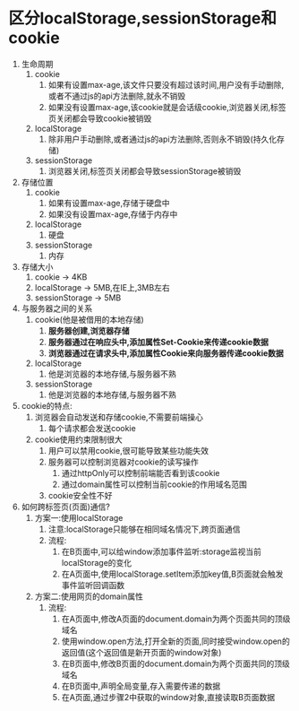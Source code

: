 # 区分localStorage,sessionStorage和cookie

1. 生命周期
   1. cookie
      1. 如果有设置max-age,该文件只要没有超过该时间,用户没有手动删除,或者不通过js的api方法删除,就永不销毁
      2. 如果没有设置max-age,该cookie就是会话级cookie,浏览器关闭,标签页关闭都会导致cookie被销毁
   2. localStorage
      1. 除非用户手动删除,或者通过js的api方法删除,否则永不销毁(持久化存储)
   3. sessionStorage
      1. 浏览器关闭,标签页关闭都会导致sessionStorage被销毁
2. 存储位置
   1. cookie
      1. 如果有设置max-age,存储于硬盘中
      2. 如果没有设置max-age,存储于内存中
   2. localStorage
      1. 硬盘
   3. sessionStorage
      1. 内存
3. 存储大小
   1. cookie	->	4KB
   2. localStorage  ->  5MB,在IE上,3MB左右
   3. sessionStorage  ->  5MB
4. 与服务器之间的关系
   1. cookie(他是被借用的本地存储)
      1. **服务器创建,浏览器存储**
      2. **服务器通过在响应头中,添加属性Set-Cookie来传递cookie数据**
      3. **浏览器通过在请求头中,添加属性Cookie来向服务器传递cookie数据**
   2. localStorage
      1. 他是浏览器的本地存储,与服务器不熟
   3. sessionStorage
      1. 他是浏览器的本地存储,与服务器不熟
5. cookie的特点:
   1. 浏览器会自动发送和存储cookie,不需要前端操心
      1. 每个请求都会发送cookie
   2. cookie使用约束限制很大
      1. 用户可以禁用cookie,很可能导致某些功能失效
      2. 服务器可以控制浏览器对cookie的读写操作
         1. 通过httpOnly可以控制前端能否看到该cookie
         2. 通过domain属性可以控制当前cookie的作用域名范围
      3. cookie安全性不好
6. 如何跨标签页(页面)通信?
   1. 方案一:使用localStorage
      1. 注意:localStorage只能够在相同域名情况下,跨页面通信
      2. 流程:
         1. 在B页面中,可以给window添加事件监听:storage监视当前localStorage的变化
         2. 在A页面中,使用localStorage.setItem添加key值,B页面就会触发事件监听回调函数
   2. 方案二:使用网页的domain属性
      1. 流程:
         1. 在A页面中,修改A页面的document.domain为两个页面共同的顶级域名
         2. 使用window.open方法,打开全新的页面,同时接受window.open的返回值(这个返回值是新开页面的window对象)
         3. 在B页面中,修改B页面的document.domain为两个页面共同的顶级域名
         4. 在B页面中,声明全局变量,存入需要传递的数据
         5. 在A页面,通过步骤2中获取的window对象,直接读取B页面数据

